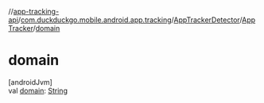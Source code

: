 //[app-tracking-api](../../../../index.md)/[com.duckduckgo.mobile.android.app.tracking](../../index.md)/[AppTrackerDetector](../index.md)/[AppTracker](index.md)/[domain](domain.md)

# domain

[androidJvm]\
val [domain](domain.md): [String](https://kotlinlang.org/api/latest/jvm/stdlib/kotlin/-string/index.html)
